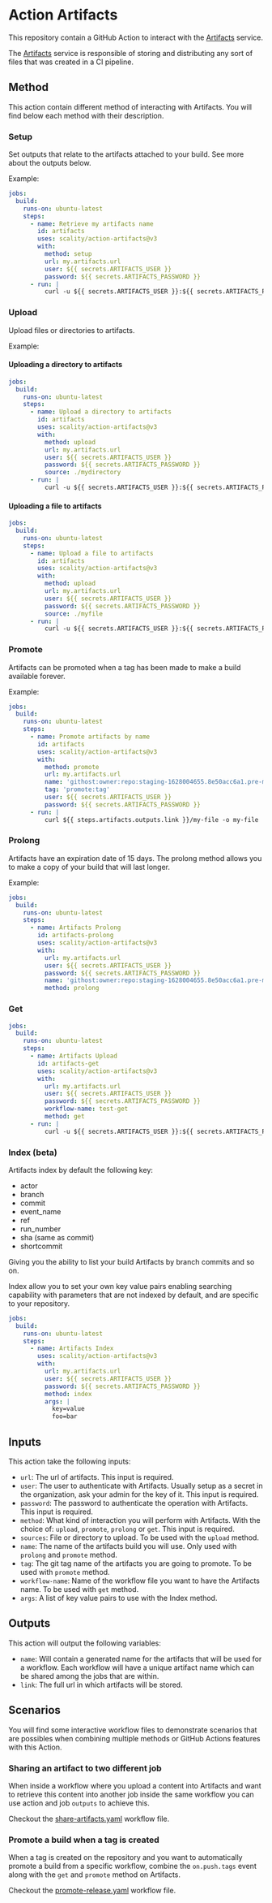 # Action Artifacts

This repository contain a GitHub Action to interact with the [Artifacts] service.

The [Artifacts] service is responsible of storing and distributing any sort of files that was created in a CI pipeline.

## Method

This action contain different method of interacting with Artifacts. You will find below each method with their description.

### Setup

Set outputs that relate to the artifacts attached to your build. See more about the outputs below.

Example:

```yaml
jobs:
  build:
    runs-on: ubuntu-latest
    steps:
      - name: Retrieve my artifacts name
        id: artifacts
        uses: scality/action-artifacts@v3
        with:
          method: setup
          url: my.artifacts.url
          user: ${{ secrets.ARTIFACTS_USER }}
          password: ${{ secrets.ARTIFACTS_PASSWORD }}
      - run: |
          curl -u ${{ secrets.ARTIFACTS_USER }}:${{ secrets.ARTIFACTS_PASSWORD }}  ${{ steps.artifacts.outputs.link }}/my-file -o my-file
```

### Upload

Upload files or directories to artifacts.

Example:

#### Uploading a directory to artifacts

```yaml
jobs:
  build:
    runs-on: ubuntu-latest
    steps:
      - name: Upload a directory to artifacts
        id: artifacts
        uses: scality/action-artifacts@v3
        with:
          method: upload
          url: my.artifacts.url
          user: ${{ secrets.ARTIFACTS_USER }}
          password: ${{ secrets.ARTIFACTS_PASSWORD }}
          source: ./mydirectory
      - run: |
          curl -u ${{ secrets.ARTIFACTS_USER }}:${{ secrets.ARTIFACTS_PASSWORD }} ${{ steps.artifacts.outputs.link }}/file_inside_directory -o file
```

#### Uploading a file to artifacts

```yaml
jobs:
  build:
    runs-on: ubuntu-latest
    steps:
      - name: Upload a file to artifacts
        id: artifacts
        uses: scality/action-artifacts@v3
        with:
          method: upload
          url: my.artifacts.url
          user: ${{ secrets.ARTIFACTS_USER }}
          password: ${{ secrets.ARTIFACTS_PASSWORD }}
          source: ./myfile
      - run: |
          curl -u ${{ secrets.ARTIFACTS_USER }}:${{ secrets.ARTIFACTS_PASSWORD }} ${{ steps.artifacts.outputs.link }}/myfile -o myfile
```

### Promote

Artifacts can be promoted when a tag has been made to make a build available forever.

Example:

```yaml
jobs:
  build:
    runs-on: ubuntu-latest
    steps:
      - name: Promote artifacts by name
        id: artifacts
        uses: scality/action-artifacts@v3
        with:
          method: promote
          url: my.artifacts.url
          name: 'githost:owner:repo:staging-1628004655.8e50acc6a1.pre-merge.28'
          tag: 'promote:tag'
          user: ${{ secrets.ARTIFACTS_USER }}
          password: ${{ secrets.ARTIFACTS_PASSWORD }}
      - run: |
          curl ${{ steps.artifacts.outputs.link }}/my-file -o my-file
```

### Prolong

Artifacts have an expiration date of 15 days. The prolong method allows you to make a copy of your build that will last longer.

Example:
```yaml
jobs:
  build:
    runs-on: ubuntu-latest
    steps:
      - name: Artifacts Prolong
        id: artifacts-prolong
        uses: scality/action-artifacts@v3
        with:
          url: my.artifacts.url
          user: ${{ secrets.ARTIFACTS_USER }}
          password: ${{ secrets.ARTIFACTS_PASSWORD }}
          name: 'githost:owner:repo:staging-1628004655.8e50acc6a1.pre-merge.28'
          method: prolong
```

### Get
```yaml
jobs:
  build:
    runs-on: ubuntu-latest
    steps:
      - name: Artifacts Upload
        id: artifacts-get
        uses: scality/action-artifacts@v3
        with:
          url: my.artifacts.url
          user: ${{ secrets.ARTIFACTS_USER }}
          password: ${{ secrets.ARTIFACTS_PASSWORD }}
          workflow-name: test-get
          method: get
      - run: |
          curl -u ${{ secrets.ARTIFACTS_USER }}:${{ secrets.ARTIFACTS_PASSWORD }} ${{ steps.artifacts-get.outputs.link }}/file1 -o file1
```

### Index (beta)

Artifacts index by default the following key:
* actor
* branch
* commit
* event_name
* ref
* run_number
* sha (same as commit)
* shortcommit

Giving you the ability to list your build Artifacts by branch commits and so on.

Index allow you to set your own key value pairs enabling searching capability with
parameters that are not indexed by default, and are specific to your repository.

```yaml
jobs:
  build:
    runs-on: ubuntu-latest
    steps:
      - name: Artifacts Index
        uses: scality/action-artifacts@v3
        with:
          url: my.artifacts.url
          user: ${{ secrets.ARTIFACTS_USER }}
          password: ${{ secrets.ARTIFACTS_PASSWORD }}
          method: index
          args: |
            key=value
            foo=bar
```

## Inputs

This action take the following inputs:

* `url`: The url of artifacts. This input is required.
* `user`: The user to authenticate with Artifacts.
Usually setup as a secret in the organization, ask your admin for the key of it. This input is required.
* `password`: The password to authenticate the operation with Artifacts. This input is required.
* `method`: What kind of interaction you will perform with Artifacts.
With the choice of: `upload`, `promote`, `prolong` or `get`.
This input is required.
* `sources`: File or directory to upload. To be used with the `upload` method.
* `name`: The name of the artifacts build you will use. Only used with `prolong` and `promote` method.
* `tag`: The git tag name of the artifacts you are going to promote. To be used with `promote` method.
* `workflow-name`: Name of the workflow file you want to have the Artifacts name. To be used with `get` method.
* `args`: A list of key value pairs to use with the Index method.

## Outputs

This action will output the following variables:

* `name`: Will contain a generated name for the artifacts that will be used for a workflow. Each workflow will have a unique artifact name which can be shared among the jobs that are within.
* `link`: The full url in which artifacts will be stored.

## Scenarios

You will find some interactive workflow files to demonstrate scenarios
that are possibles when combining multiple methods or
GitHub Actions features with this Action.

### Sharing an artifact to two different job

When inside a workflow where you upload a content into Artifacts and
want to retrieve this content into another job inside the same workflow
you can use action and job `outputs` to achieve this.

Checkout the [share-artifacts.yaml](./.github/workflows/share-artifacts.yaml) workflow file.

### Promote a build when a tag is created

When a tag is created on the repository and you want to automatically
promote a build from a specific workflow, combine the `on.push.tags`
event along with the `get` and `promote` method on Artifacts.

Checkout the [promote-release.yaml](./.github/workflows/promote-release.yaml) workflow file.

[Artifacts]: https://github.com/scality/artifacts
